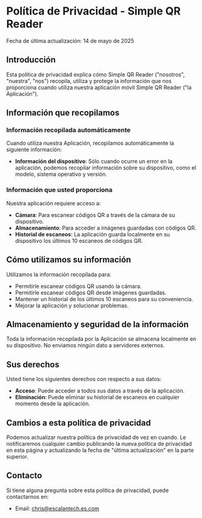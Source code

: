 # Política de Privacidad - Simple QR Reader

Fecha de última actualización: 14 de mayo de 2025

## Introducción

Esta política de privacidad explica cómo Simple QR Reader ("nosotros", "nuestra", "nos") recopila, utiliza y protege la información que nos proporciona cuando utiliza nuestra aplicación móvil Simple QR Reader ("la Aplicación").

## Información que recopilamos

### Información recopilada automáticamente

Cuando utiliza nuestra Aplicación, recopilamos automáticamente la siguiente información:

- **Información del dispositivo**: Sólo cuando ocurre un error en la aplicación, podemos recopilar información sobre su dispositivo, como el modelo, sistema operativo y versión.

### Información que usted proporciona

Nuestra aplicación requiere acceso a:

- **Cámara**: Para escanear códigos QR a través de la cámara de su dispositivo.
- **Almacenamiento**: Para acceder a imágenes guardadas con códigos QR.
- **Historial de escaneos**: La aplicación guarda localmente en su dispositivo los últimos 10 escaneos de códigos QR.

## Cómo utilizamos su información

Utilizamos la información recopilada para:

- Permitirle escanear códigos QR usando la cámara.
- Permitirle escanear códigos QR desde imágenes guardadas.
- Mantener un historial de los últimos 10 escaneos para su conveniencia.
- Mejorar la aplicación y solucionar problemas.

## Almacenamiento y seguridad de la información

Toda la información recopilada por la Aplicación se almacena localmente en su dispositivo. No enviamos ningún dato a servidores externos.

## Sus derechos

Usted tiene los siguientes derechos con respecto a sus datos:

- **Acceso**: Puede acceder a todos sus datos a través de la aplicación.
- **Eliminación**: Puede eliminar su historial de escaneos en cualquier momento desde la aplicación.

## Cambios a esta política de privacidad

Podemos actualizar nuestra política de privacidad de vez en cuando. Le notificaremos cualquier cambio publicando la nueva política de privacidad en esta página y actualizando la fecha de "última actualización" en la parte superior.

## Contacto

Si tiene alguna pregunta sobre esta política de privacidad, puede contactarnos en:

- Email: chris@escalantech.es.com
